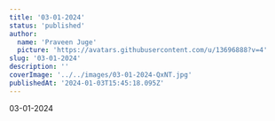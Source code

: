 ```yaml
---
title: '03-01-2024'
status: 'published'
author:
  name: 'Praveen Juge'
  picture: 'https://avatars.githubusercontent.com/u/13696888?v=4'
slug: '03-01-2024'
description: ''
coverImage: '../../images/03-01-2024-QxNT.jpg'
publishedAt: '2024-01-03T15:45:18.095Z'
---
```


03-01-2024
